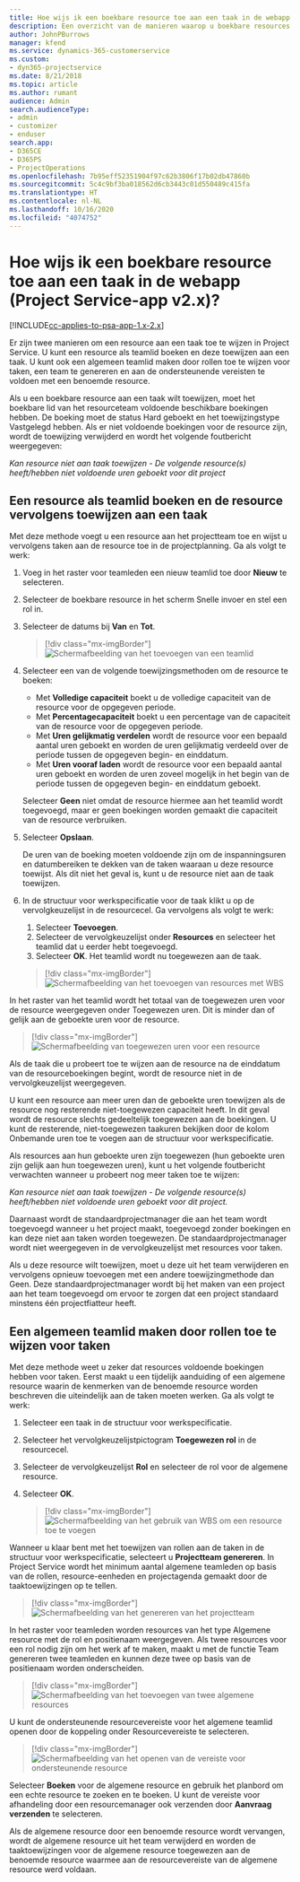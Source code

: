 ```yaml
---
title: Hoe wijs ik een boekbare resource toe aan een taak in de webapp
description: Een overzicht van de manieren waarop u boekbare resources kunt toewijzen.
author: JohnPBurrows
manager: kfend
ms.service: dynamics-365-customerservice
ms.custom:
- dyn365-projectservice
ms.date: 8/21/2018
ms.topic: article
ms.author: rumant
audience: Admin
search.audienceType:
- admin
- customizer
- enduser
search.app:
- D365CE
- D365PS
- ProjectOperations
ms.openlocfilehash: 7b95eff52351904f97c62b3806f17b02db47860b
ms.sourcegitcommit: 5c4c9bf3ba018562d6cb3443c01d550489c415fa
ms.translationtype: HT
ms.contentlocale: nl-NL
ms.lasthandoff: 10/16/2020
ms.locfileid: "4074752"
---
```

# <a name="how-do-i-assign-a-bookable-resource-to-a-task-in-the-web-app-project-service-app-v2x"></a>Hoe wijs ik een boekbare resource toe aan een taak in de webapp (Project Service-app v2.x)?

[!INCLUDE[cc-applies-to-psa-app-1.x-2.x](../includes/cc-applies-to-psa-app-1x-2x.md)]

Er zijn twee manieren om een resource aan een taak toe te wijzen in Project Service. U kunt een resource als teamlid boeken en deze toewijzen aan een taak. U kunt ook een algemeen teamlid maken door rollen toe te wijzen voor taken, een team te genereren en aan de ondersteunende vereisten te voldoen met een benoemde resource.

Als u een boekbare resource aan een taak wilt toewijzen, moet het boekbare lid van het resourceteam voldoende beschikbare boekingen hebben. De boeking moet de status Hard geboekt en het toewijzingstype Vastgelegd hebben. Als er niet voldoende boekingen voor de resource zijn, wordt de toewijzing verwijderd en wordt het volgende foutbericht weergegeven:

*Kan resource niet aan taak toewijzen - De volgende resource(s) heeft/hebben niet voldoende uren geboekt voor dit project*

## <a name="book-a-resource-as-a-team-member-and-then-assign-the-resource-to-a-task"></a>Een resource als teamlid boeken en de resource vervolgens toewijzen aan een taak

Met deze methode voegt u een resource aan het projectteam toe en wijst u vervolgens taken aan de resource toe in de projectplanning. Ga als volgt te werk:
1.  Voeg in het raster voor teamleden een nieuw teamlid toe door **Nieuw** te selecteren.
2.  Selecteer de boekbare resource in het scherm Snelle invoer en stel een rol in.
3.  Selecteer de datums bij **Van** en **Tot**.

    > [!div class="mx-imgBorder"] 
    > ![Schermafbeelding van het toevoegen van een teamlid](media/FAQ-Resources-to-Tasks2-1.png "Schermafbeelding van het toevoegen van een teamlid")
 
4.  Selecteer een van de volgende toewijzingsmethoden om de resource te boeken:
    - Met **Volledige capaciteit** boekt u de volledige capaciteit van de resource voor de opgegeven periode.
    - Met **Percentagecapaciteit** boekt u een percentage van de capaciteit van de resource voor de opgegeven periode.
    - Met **Uren gelijkmatig verdelen** wordt de resource voor een bepaald aantal uren geboekt en worden de uren gelijkmatig verdeeld over de periode tussen de opgegeven begin- en einddatum.
    - Met **Uren vooraf laden** wordt de resource voor een bepaald aantal uren geboekt en worden de uren zoveel mogelijk in het begin van de periode tussen de opgegeven begin- en einddatum geboekt.

    Selecteer **Geen** niet omdat de resource hiermee aan het teamlid wordt toegevoegd, maar er geen boekingen worden gemaakt die capaciteit van de resource verbruiken.
5.  Selecteer **Opslaan**.

    De uren van de boeking moeten voldoende zijn om de inspanningsuren en datumbereiken te dekken van de taken waaraan u deze resource toewijst. Als dit niet het geval is, kunt u de resource niet aan de taak toewijzen.

6.  In de structuur voor werkspecificatie voor de taak klikt u op de vervolgkeuzelijst in de resourcecel. Ga vervolgens als volgt te werk: 

    1. Selecteer **Toevoegen**.
    2. Selecteer de vervolgkeuzelijst onder **Resources** en selecteer het teamlid dat u eerder hebt toegevoegd.
    3. Selecteer **OK**. Het teamlid wordt nu toegewezen aan de taak.

    > [!div class="mx-imgBorder"] 
    > ![Schermafbeelding van het toevoegen van resources met WBS](media/FAQ-Resources-to-Tasks2-2.png "Schermafbeelding van het toevoegen van resources met WBS")
 
In het raster van het teamlid wordt het totaal van de toegewezen uren voor de resource weergegeven onder Toegewezen uren. Dit is minder dan of gelijk aan de geboekte uren voor de resource. 

> [!div class="mx-imgBorder"] 
> ![Schermafbeelding van toegewezen uren voor een resource](media/FAQ-Resources-to-Tasks2-3.png "Schermafbeelding van toegewezen uren voor een resource")
 
Als de taak die u probeert toe te wijzen aan de resource na de einddatum van de resourceboekingen begint, wordt de resource niet in de vervolgkeuzelijst weergegeven.

U kunt een resource aan meer uren dan de geboekte uren toewijzen als de resource nog resterende niet-toegewezen capaciteit heeft. In dit geval wordt de resource slechts gedeeltelijk toegewezen aan de boekingen. U kunt de resterende, niet-toegewezen taakuren bekijken door de kolom Onbemande uren toe te voegen aan de structuur voor werkspecificatie.

Als resources aan hun geboekte uren zijn toegewezen (hun geboekte uren zijn gelijk aan hun toegewezen uren), kunt u het volgende foutbericht verwachten wanneer u probeert nog meer taken toe te wijzen:

*Kan resource niet aan taak toewijzen - De volgende resource(s) heeft/hebben niet voldoende uren geboekt voor dit project.*

Daarnaast wordt de standaardprojectmanager die aan het team wordt toegevoegd wanneer u het project maakt, toegevoegd zonder boekingen en kan deze niet aan taken worden toegewezen. De standaardprojectmanager wordt niet weergegeven in de vervolgkeuzelijst met resources voor taken.

Als u deze resource wilt toewijzen, moet u deze uit het team verwijderen en vervolgens opnieuw toevoegen met een andere toewijzingmethode dan Geen. Deze standaardprojectmanager wordt bij het maken van een project aan het team toegevoegd om ervoor te zorgen dat een project standaard minstens één projectfiatteur heeft.

## <a name="create-a-generic-team-member-through-role-assignment-on-tasks"></a>Een algemeen teamlid maken door rollen toe te wijzen voor taken

Met deze methode weet u zeker dat resources voldoende boekingen hebben voor taken. Eerst maakt u een tijdelijk aanduiding of een algemene resource waarin de kenmerken van de benoemde resource worden beschreven die uiteindelijk aan de taken moeten werken. Ga als volgt te werk:

1. Selecteer een taak in de structuur voor werkspecificatie.
2. Selecteer het vervolgkeuzelijstpictogram **Toegewezen rol** in de resourcecel.
3. Selecteer de vervolgkeuzelijst **Rol** en selecteer de rol voor de algemene resource.
4. Selecteer **OK**.

    > [!div class="mx-imgBorder"] 
    > ![Schermafbeelding van het gebruik van WBS om een resource toe te voegen](media/FAQ-Resources-to-Tasks2-4.png "Schermafbeelding van het gebruik van WBS om een resource toe te voegen")
 
Wanneer u klaar bent met het toewijzen van rollen aan de taken in de structuur voor werkspecificatie, selecteert u **Projectteam genereren**. In Project Service wordt het minimum aantal algemene teamleden op basis van de rollen, resource-eenheden en projectagenda gemaakt door de taaktoewijzingen op te tellen.

> [!div class="mx-imgBorder"] 
> ![Schermafbeelding van het genereren van het projectteam](media/FAQ-Resources-to-Tasks2-5.png "Schermafbeelding van het genereren van het projectteam")
 
In het raster voor teamleden worden resources van het type Algemene resource met de rol en positienaam weergegeven. Als twee resources voor een rol nodig zijn om het werk af te maken, maakt u met de functie Team genereren twee teamleden en kunnen deze twee op basis van de positienaam worden onderscheiden.

> [!div class="mx-imgBorder"] 
> ![Schermafbeelding van het toevoegen van twee algemene resources](media/FAQ-Resources-to-Tasks2-6.png "Schermafbeelding van het toevoegen van twee algemene resources")
 
U kunt de ondersteunende resourcevereiste voor het algemene teamlid openen door de koppeling onder Resourcevereiste te selecteren.

> [!div class="mx-imgBorder"] 
> ![Schermafbeelding van het openen van de vereiste voor ondersteunende resource](media/FAQ-Resources-to-Tasks2-7.png "Schermafbeelding van het openen van de vereiste voor ondersteunende resource")

Selecteer **Boeken** voor de algemene resource en gebruik het planbord om een echte resource te zoeken en te boeken. U kunt de vereiste voor afhandeling door een resourcemanager ook verzenden door **Aanvraag verzenden** te selecteren.

Als de algemene resource door een benoemde resource wordt vervangen, wordt de algemene resource uit het team verwijderd en worden de taaktoewijzingen voor de algemene resource toegewezen aan de benoemde resource waarmee aan de resourcevereiste van de algemene resource werd voldaan.
 

